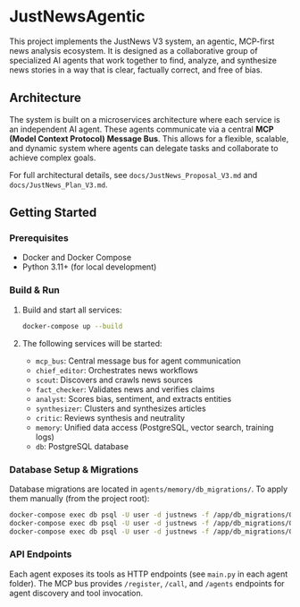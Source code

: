 # JustNewsAgentic

This project implements the JustNews V3 system, an agentic, MCP-first news analysis ecosystem. It is designed as a collaborative group of specialized AI agents that work together to find, analyze, and synthesize news stories in a way that is clear, factually correct, and free of bias.

## Architecture

The system is built on a microservices architecture where each service is an independent AI agent. These agents communicate via a central **MCP (Model Context Protocol) Message Bus**. This allows for a flexible, scalable, and dynamic system where agents can delegate tasks and collaborate to achieve complex goals.

For full architectural details, see `docs/JustNews_Proposal_V3.md` and `docs/JustNews_Plan_V3.md`.


## Getting Started

### Prerequisites

- Docker and Docker Compose
- Python 3.11+ (for local development)

### Build & Run

1. Build and start all services:
    ```bash
    docker-compose up --build
    ```

2. The following services will be started:
    - `mcp_bus`: Central message bus for agent communication
    - `chief_editor`: Orchestrates news workflows
    - `scout`: Discovers and crawls news sources
    - `fact_checker`: Validates news and verifies claims
    - `analyst`: Scores bias, sentiment, and extracts entities
    - `synthesizer`: Clusters and synthesizes articles
    - `critic`: Reviews synthesis and neutrality
    - `memory`: Unified data access (PostgreSQL, vector search, training logs)
    - `db`: PostgreSQL database

### Database Setup & Migrations


Database migrations are located in `agents/memory/db_migrations/`. To apply them manually (from the project root):

```bash
docker-compose exec db psql -U user -d justnews -f /app/db_migrations/001_create_articles_table.sql
docker-compose exec db psql -U user -d justnews -f /app/db_migrations/002_create_training_examples_table.sql
docker-compose exec db psql -U user -d justnews -f /app/db_migrations/003_create_article_vectors_table.sql
```

### API Endpoints

Each agent exposes its tools as HTTP endpoints (see `main.py` in each agent folder). The MCP bus provides `/register`, `/call`, and `/agents` endpoints for agent discovery and tool invocation.

